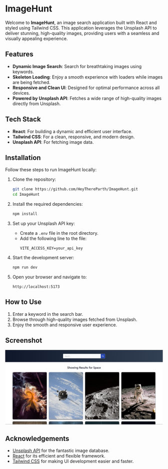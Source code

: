 
# ImageHunt

Welcome to **ImageHunt**, an image search application built with React and styled using Tailwind CSS. This application leverages the Unsplash API to deliver stunning, high-quality images, providing users with a seamless and visually appealing experience.

## Features

- **Dynamic Image Search**: Search for breathtaking images using keywords.
- **Skeleton Loading**: Enjoy a smooth experience with loaders while images are being fetched.
- **Responsive and Clean UI**: Designed for optimal performance across all devices.
- **Powered by Unsplash API**: Fetches a wide range of high-quality images directly from Unsplash.

## Tech Stack

- **React**: For building a dynamic and efficient user interface.
- **Tailwind CSS**: For a clean, responsive, and modern design.
- **Unsplash API**: For fetching image data.

## Installation

Follow these steps to run ImageHunt locally:

1. Clone the repository:
   ```bash
   git clone https://github.com/HeyThereParth/ImageHunt.git
   cd ImageHunt
   ```

2. Install the required dependencies:
   ```bash
   npm install
   ```

3. Set up your Unsplash API key:
   - Create a `.env` file in the root directory.
   - Add the following line to the file:
     ```env
     VITE_ACCESS_KEY=your_api_key
     ```

4. Start the development server:
   ```bash
   npm run dev
   ```

5. Open your browser and navigate to:
   ```
   http://localhost:5173
   ```

## How to Use

1. Enter a keyword in the search bar.
2. Browse through high-quality images fetched from Unsplash.
3. Enjoy the smooth and responsive user experience.

## Screenshot

![alt text](image.png)



## Acknowledgements

- [Unsplash API](https://unsplash.com/developers) for the fantastic image database.
- [React](https://reactjs.org/) for its efficient and flexible framework.
- [Tailwind CSS](https://tailwindcss.com/) for making UI development easier and faster.